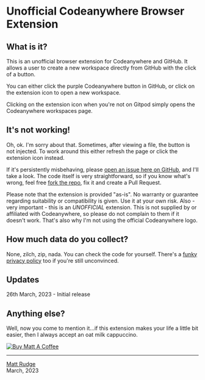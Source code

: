 # Unofficial Codeanywhere Browser Extension

## What is it?

This is an unofficial browser extension for Codeanywhere and GitHub. It allows a user to create a new workspace directly from GitHub with the click of a button.

You can either click the purple Codeanywhere button in GitHub, or click on the extension icon to open a new workspace.

Clicking on the extension icon when you're not on Gitpod simply opens the Codeanywhere workspaces page.

## It's not working!

Oh, ok. I'm sorry about that. Sometimes, after viewing a file, the button is not injected. To work around this either refresh the page or click the extension icon instead.

If it's persistently misbehaving, please <a href="https://github.com/lechien73/cae/issues" target="_blank">open an issue here on GitHub</a>, and I'll take a look. The code itself is very straightforward, so if you know what's wrong, feel free <a href="https://github.com/lechien73/cae/" target="_blank">fork the repo</a>, fix it and create a Pull Request.

Please note that the extension is provided "as-is". No warranty or guarantee regarding suitability or compatibility is given. Use it at your own risk. Also - very important - this is an *UNOFFICIAL* extension. This is not supplied by or affiliated with Codeanywhere, so please do not complain to them if it doesn't work. That's also why I'm not using the official Codeanywhere logo.

## How much data do you collect?

None, zilch, zip, nada. You can check the code for yourself. There's a <a href="https://mattrudge.net/privacy.html" target="_blank">funky privacy policy</a> too if you're still unconvinced.

## Updates

26th March, 2023 - Initial release

## Anything else?

Well, now you come to mention it...if this extension makes your life a little bit easier, then I always accept an oat milk cappuccino.

<a href="https://www.buymeacoffee.com/mattrudge" target="_blank"><img src="https://mattrudge.net/images/bmac.png" alt="Buy Matt A Coffee"></a>

------
<a href="https://mattrudge.net" target="_blank">Matt Rudge</a><br />
March, 2023